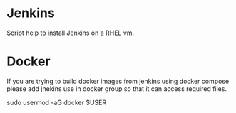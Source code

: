 # Jenkins

Script help to install Jenkins on a RHEL vm.

#  Docker

If you are trying to build docker images from jenkins using docker compose please add jnekins use in docker group so that it can access required  files.

sudo usermod -aG docker $USER
